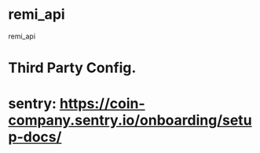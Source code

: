 # remi_api
remi_api


# Third Party Config.
# sentry: https://coin-company.sentry.io/onboarding/setup-docs/